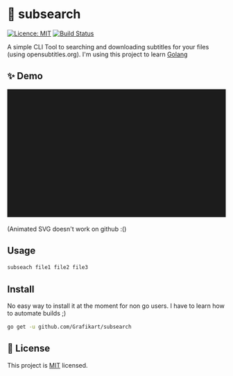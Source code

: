 # :speech_balloon: subsearch

[![Licence: MIT](https://img.shields.io/badge/License-MIT-green.svg)](https://choosealicense.com/licenses/mit/)
[![Build Status](https://travis-ci.org/Grafikart/subsearch.svg?branch=master)](https://travis-ci.org/Grafikart/subsearch)

A simple CLI Tool to searching and downloading subtitles for your files (using opensubtitles.org). I'm using this project to learn [Golang](https://golang.org/)

## :sparkles: Demo

![Demonstration](demo.svg)

(Animated SVG doesn't work on github :()

## Usage

```bash
subseach file1 file2 file3
```

## Install

No easy way to install it at the moment for non go users. I have to learn how to automate builds ;)

```bash
go get -u github.com/Grafikart/subsearch
```

## 📝 License

This project is [MIT](https://choosealicense.com/licenses/mit/) licensed.
